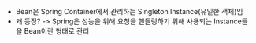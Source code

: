 - Bean은 Spring Container에서 관리하는 Singleton Instance(유일한 객체)임
- 왜 등장? ->  Spring은 성능을 위해 요청을 핸들링하기 위해 사용되는 Instance들을 Bean이란 형태로 관리